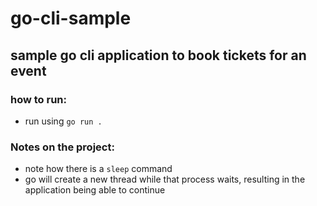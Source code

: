 # go-cli-sample

## sample go cli application to book tickets for an event

### how to run:
- run using `go run .`

### Notes on the project:
- note how there is a `sleep` command
- go will create a new thread while that process waits, resulting in the application being able to continue

